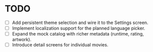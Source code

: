 # TODO

- [ ] Add persistent theme selection and wire it to the Settings screen.
- [ ] Implement localization support for the planned language picker.
- [ ] Expand the mock catalog with richer metadata (runtime, rating, artwork).
- [ ] Introduce detail screens for individual movies.
